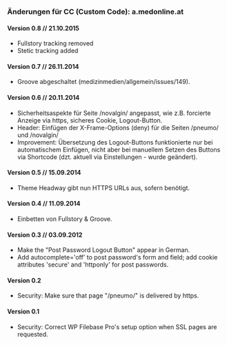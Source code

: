 ### Änderungen für CC (Custom Code): a.medonline.at

#### Version 0.8 // 21.10.2015

* Fullstory tracking removed
* Stetic tracking added

#### Version 0.7 // 26.11.2014

* Groove abgeschaltet (medizinmedien/allgemein/issues/149).

#### Version 0.6 // 20.11.2014
* Sicherheitsaspekte für Seite /novalgin/ angepasst, wie z.B. forcierte Anzeige via https, sicheres Cookie, Logout-Button.
* Header: Einfügen der X-Frame-Options (deny) für die Seiten /pneumo/ und /novalgin/
* Improvement: Übersetzung des Logout-Buttons funktionierte nur bei automatischem Einfügen, nicht aber bei manuellem Setzen des Buttons via Shortcode (dzt. aktuell via Einstellungen - wurde geändert).

#### Version 0.5 // 15.09.2014

* Theme Headway gibt nun HTTPS URLs aus, sofern benötigt.


#### Version 0.4 // 11.09.2014

* Einbetten von Fullstory & Groove.

#### Version 0.3 // 03.09.2012

* Make the "Post Password Logout Button" appear in German.
* Add autocomplete='off' to post password's form and field; add cookie attributes 'secure' and 'httponly' for post passwords.


#### Version 0.2

* Security: Make sure that page "/pneumo/" is delivered by https.


#### Version 0.1

* Security: Correct WP Filebase Pro's setup option when SSL pages are requested.
